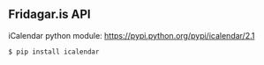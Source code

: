## Fridagar.is API

iCalendar python module: https://pypi.python.org/pypi/icalendar/2.1

```sh
$ pip install icalendar
```